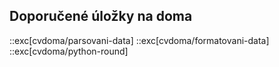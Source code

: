 ## Doporučené úložky na doma

::exc[cvdoma/parsovani-data]
::exc[cvdoma/formatovani-data]
::exc[cvdoma/python-round]
